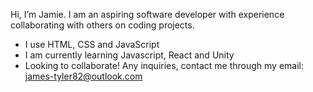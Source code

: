 Hi, I’m Jamie. I am an aspiring software developer with experience collaborating with others on coding projects.
- I use HTML, CSS and JavaScript
- I am currently learning Javascript, React and Unity
- Looking to collaborate! Any inquiries, contact me through my email: james-tyler82@outlook.com


<!---
jamDEV3/jamDEV3 is a ✨ special ✨ repository because its `README.md` (this file) appears on your GitHub profile.
You can click the Preview link to take a look at your changes.
--->
